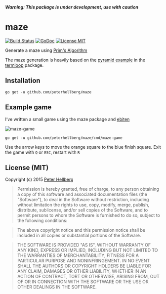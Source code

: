 ***Warning: This package is under development, use with caution***

# maze

[![Build Status](https://travis-ci.org/peterhellberg/maze.svg?branch=master)](https://travis-ci.org/peterhellberg/maze)
[![GoDoc](https://img.shields.io/badge/godoc-reference-blue.svg?style=flat)](https://godoc.org/github.com/peterhellberg/maze)
[![License MIT](https://img.shields.io/badge/license-MIT-lightgrey.svg?style=flat)](https://github.com/peterhellberg/maze#license-mit)

Generate a maze using [Prim's Algorithm](https://en.wikipedia.org/wiki/Maze_generation_algorithm#Randomized_Prim.27s_algorithm)

The maze generation is heavily based on the [pyramid example](https://github.com/JoelOtter/termloop/blob/master/_examples/pyramid.go)
in the [termloop](https://github.com/JoelOtter/termloop) package.

## Installation

    go get -u github.com/peterhellberg/maze

## Example game

I’ve written a small game using the maze package and [ebiten](https://hajimehoshi.github.io/ebiten/)

![maze-game](http://assets.c7.se/skitch/Maze-20150718-105812.png)

    go get -u github.com/peterhellberg/maze/cmd/maze-game

Use the arrow keys to move the orange square to the blue finish square.
Exit the game with `Q` or `ESC`, restart with `R`

## License (MIT)

Copyright (c) 2015 [Peter Hellberg](http://c7.se/)

> Permission is hereby granted, free of charge, to any person obtaining
> a copy of this software and associated documentation files (the
> "Software"), to deal in the Software without restriction, including
> without limitation the rights to use, copy, modify, merge, publish,
> distribute, sublicense, and/or sell copies of the Software, and to
> permit persons to whom the Software is furnished to do so, subject to
> the following conditions:

> The above copyright notice and this permission notice shall be
> included in all copies or substantial portions of the Software.

> THE SOFTWARE IS PROVIDED "AS IS", WITHOUT WARRANTY OF ANY KIND,
> EXPRESS OR IMPLIED, INCLUDING BUT NOT LIMITED TO THE WARRANTIES OF
> MERCHANTABILITY, FITNESS FOR A PARTICULAR PURPOSE AND
> NONINFRINGEMENT. IN NO EVENT SHALL THE AUTHORS OR COPYRIGHT HOLDERS BE
> LIABLE FOR ANY CLAIM, DAMAGES OR OTHER LIABILITY, WHETHER IN AN ACTION
> OF CONTRACT, TORT OR OTHERWISE, ARISING FROM, OUT OF OR IN CONNECTION
> WITH THE SOFTWARE OR THE USE OR OTHER DEALINGS IN THE SOFTWARE.
